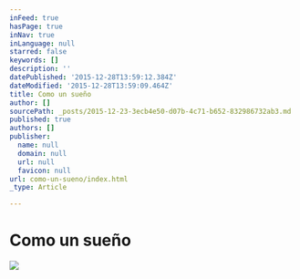```yaml
---
inFeed: true
hasPage: true
inNav: true
inLanguage: null
starred: false
keywords: []
description: ''
datePublished: '2015-12-28T13:59:12.384Z'
dateModified: '2015-12-28T13:59:09.464Z'
title: Como un sueño
author: []
sourcePath: _posts/2015-12-23-3ecb4e50-d07b-4c71-b652-832986732ab3.md
published: true
authors: []
publisher:
  name: null
  domain: null
  url: null
  favicon: null
url: como-un-sueno/index.html
_type: Article

---
```

# Como un sueño
![](https://s3-us-west-2.amazonaws.com/the-grid-img/p/fe6512eef4b283505c7e628267b948ed2c91ce35.jpg)